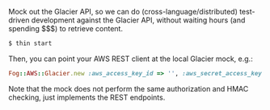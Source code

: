 Mock out the Glacier API, so we can do (cross-language/distributed) test-driven development against the Glacier API, without waiting hours (and spending $$$) to retrieve content.

```bash
$ thin start
```

Then, you can point your AWS REST client at the local Glacier mock, e.g.:

```ruby
Fog::AWS::Glacier.new :aws_access_key_id => '', :aws_secret_access_key => '', :scheme => 'http', :host => 'localhost', :port => '3000'}
```

Note that the mock does not perform the same authorization and HMAC checking, just implements the REST endpoints.
